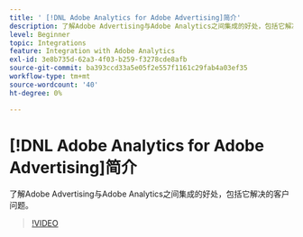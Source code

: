 ```yaml
---
title: ' [!DNL Adobe Analytics for Adobe Advertising]简介'
description: 了解Adobe Advertising与Adobe Analytics之间集成的好处，包括它解决的客户问题。
level: Beginner
topic: Integrations
feature: Integration with Adobe Analytics
exl-id: 3e8b735d-62a3-4f03-b259-f3278cde8afb
source-git-commit: ba393ccd33a5e05f2e557f1161c29fab4a03ef35
workflow-type: tm+mt
source-wordcount: '40'
ht-degree: 0%

---
```


# [!DNL Adobe Analytics for Adobe Advertising]简介

了解Adobe Advertising与Adobe Analytics之间集成的好处，包括它解决的客户问题。

>[!VIDEO](https://video.tv.adobe.com/v/33491)
